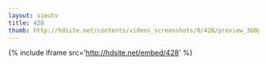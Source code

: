 ```yaml
---
layout: sieutv
title: 428
thumb: http://hdsite.net/contents/videos_screenshots/0/428/preview_360p.mp4.jpg
---
```

{% include iframe src='http://hdsite.net/embed/428' %}
 
